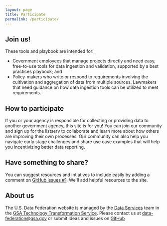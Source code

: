 ```yaml
---
layout: page
title: Participate
permalink: /participate/
---
```


## Join us!

These tools and playbook are intended for: 

- Government employees that manage projects directly and need easy, free-to-use tools for data ingestion and validation, supported by a best practices playbook; and
- Policy-makers who write or respond to requirements involving the cultivation and aggregation of data from multiple sources.  Lawmakers that need guidance on how data ingestion tools can be utilized to meet requirements. 

## How to participate

If you or your agency is responsible for collecting or providing data to another government agency, this site is for you!  You can join our community and sign up for the listserv to collaborate and learn more about how others are improving their own processes.  Our community can also help you navigate early stage challenges and share use case examples that will help you incentivizing better data reporting. 

## Have something to share? 

You can suggest resources and intiatives to include easily by adding a comment on [GitHub issues #1](https://github.com/GSA/us-data-federation/issues/1).   We'll add helpful resources to the site. 

## About us

The U.S. Data Federation website is managed by the [Data Services](http://www.gsa.gov/portal/content/124174) team in the [GSA Technology Transformation Service](http://www.gsa.gov/tts). Please contact us at <a href="mailto:data-federation@gsa.gov">data-federation@gsa.gov</a> or submit ideas and issues on [GitHub](https://github.com/GSA/us-data-federation/issues)
